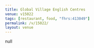 ```yaml
---
title: Global Village English Centres
venue: v15022
tags: [restaurant, food, "fhrs:413049"]
permalink: /v/15022/
layout: venue
---
```

null